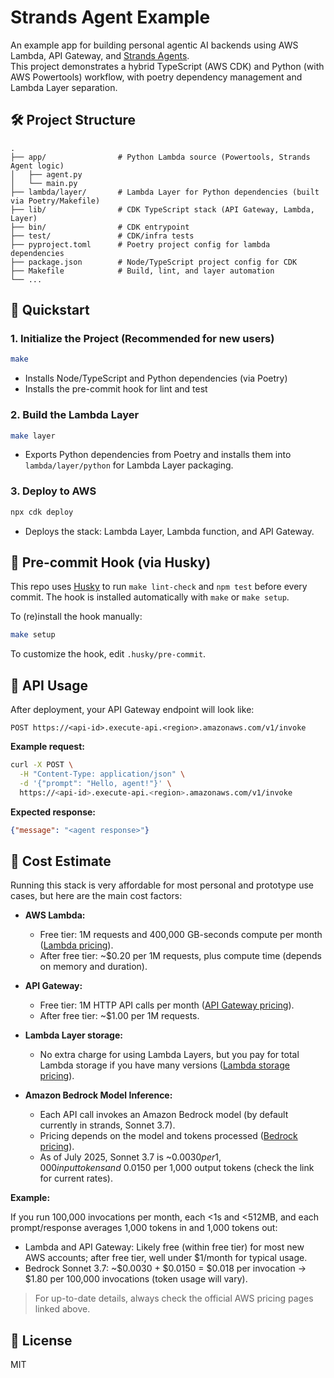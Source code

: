 # Strands Agent Example

An example app for building personal agentic AI backends using AWS Lambda, API Gateway, and [Strands Agents](https://strandsagents.com/).  
This project demonstrates a hybrid TypeScript (AWS CDK) and Python (with AWS Powertools) workflow, with poetry dependency management and Lambda Layer separation.

## 🛠️ Project Structure

```
.
├── app/                # Python Lambda source (Powertools, Strands Agent logic)
│   ├── agent.py
│   └── main.py
├── lambda/layer/       # Lambda Layer for Python dependencies (built via Poetry/Makefile)
├── lib/                # CDK TypeScript stack (API Gateway, Lambda, Layer)
├── bin/                # CDK entrypoint
├── test/               # CDK/infra tests
├── pyproject.toml      # Poetry project config for lambda dependencies
├── package.json        # Node/TypeScript project config for CDK
├── Makefile            # Build, lint, and layer automation
└── ...
```

## 🚀 Quickstart

### 1. Initialize the Project (Recommended for new users)

```sh
make
```

- Installs Node/TypeScript and Python dependencies (via Poetry)
- Installs the pre-commit hook for lint and test

### 2. Build the Lambda Layer

```sh
make layer
```

- Exports Python dependencies from Poetry and installs them into `lambda/layer/python` for Lambda Layer packaging.

### 3. Deploy to AWS

```sh
npx cdk deploy
```

- Deploys the stack: Lambda Layer, Lambda function, and API Gateway.

## 🧹 Pre-commit Hook (via Husky)

This repo uses [Husky](https://typicode.github.io/husky/) to run `make lint-check` and `npm test` before every commit. The hook is installed automatically with `make` or `make setup`.

To (re)install the hook manually:

```sh
make setup
```

To customize the hook, edit `.husky/pre-commit`.

## 🔁 API Usage

After deployment, your API Gateway endpoint will look like:

```
POST https://<api-id>.execute-api.<region>.amazonaws.com/v1/invoke
```

**Example request:**

```sh
curl -X POST \
  -H "Content-Type: application/json" \
  -d '{"prompt": "Hello, agent!"}' \
  https://<api-id>.execute-api.<region>.amazonaws.com/v1/invoke
```

**Expected response:**

```json
{"message": "<agent response>"}
```


## 💸 Cost Estimate

Running this stack is very affordable for most personal and prototype use cases, but here are the main cost factors:

- **AWS Lambda:**
  - Free tier: 1M requests and 400,000 GB-seconds compute per month ([Lambda pricing](https://aws.amazon.com/lambda/pricing/)).
  - After free tier: ~$0.20 per 1M requests, plus compute time (depends on memory and duration).

- **API Gateway:**
  - Free tier: 1M HTTP API calls per month ([API Gateway pricing](https://aws.amazon.com/api-gateway/pricing/)).
  - After free tier: ~$1.00 per 1M requests.

- **Lambda Layer storage:**
  - No extra charge for using Lambda Layers, but you pay for total Lambda storage if you have many versions ([Lambda storage pricing](https://aws.amazon.com/lambda/pricing/)).

- **Amazon Bedrock Model Inference:**
  - Each API call invokes an Amazon Bedrock model (by default currently in strands, Sonnet 3.7).
  - Pricing depends on the model and tokens processed ([Bedrock pricing](https://aws.amazon.com/bedrock/pricing/)).
  - As of July 2025, Sonnet 3.7 is ~$0.0030 per 1,000 input tokens and ~$0.0150 per 1,000 output tokens (check the link for current rates).

**Example:**

If you run 100,000 invocations per month, each <1s and <512MB, and each prompt/response averages 1,000 tokens in and 1,000 tokens out:

- Lambda and API Gateway: Likely free (within free tier) for most new AWS accounts; after free tier, well under $1/month for typical usage.
- Bedrock Sonnet 3.7: ~$0.0030 + $0.0150 = $0.018 per invocation → $1.80 per 100,000 invocations (token usage will vary).

> For up-to-date details, always check the official AWS pricing pages linked above.


## 🪪 License

MIT
